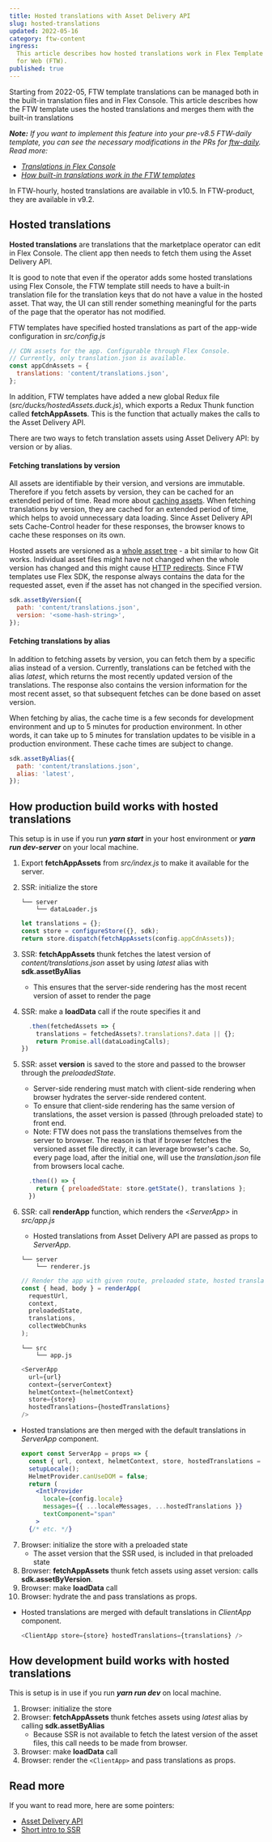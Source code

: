 ```yaml
---
title: Hosted translations with Asset Delivery API
slug: hosted-translations
updated: 2022-05-16
category: ftw-content
ingress:
  This article describes how hosted translations work in Flex Template
  for Web (FTW).
published: true
---
```


Starting from 2022-05, FTW template translations can be managed both in
the built-in translation files and in Flex Console. This article
describes how the FTW template uses the hosted translations and merges
them with the built-in translations

_**Note:** If you want to implement this feature into your pre-v8.5
FTW-daily template, you can see the necessary modifications in the PRs
for [ftw-daily](https://github.com/sharetribe/ftw-daily/pull/1510). Read
more:_

- _[Translations in Flex Console](/concepts/translations/)_
- _[How built-in translations work in the FTW templates](/ftw/how-to-change-ftw-bundled-translations/)_

<extrainfo title="FTW-hourly and FTW-product versions with hosted translations">
In FTW-hourly, hosted translations are available in v10.5. In FTW-product, they are available in v9.2.
</extrainfo>

## Hosted translations

**Hosted translations** are translations that the marketplace operator
can edit in Flex Console. The client app then needs to fetch them using
the Asset Delivery API.

It is good to note that even if the operator adds some hosted
translations using Flex Console, the FTW template still needs to have a
built-in translation file for the translation keys that do not have a
value in the hosted asset. That way, the UI can still render something
meaningful for the parts of the page that the operator has not modified.

FTW templates have specified hosted translations as part of the app-wide configuration in _src/config.js_

```js
// CDN assets for the app. Configurable through Flex Console.
// Currently, only translation.json is available.
const appCdnAssets = {
  translations: 'content/translations.json',
};
```

In addition, FTW templates have added a new global Redux file
(_src/ducks/hostedAssets.duck.js_), which exports a Redux Thunk function
called **fetchAppAssets**. This is the function that actually makes the calls to the
Asset Delivery API.

There are two ways to fetch translation assets using Asset Delivery API:
by version or by alias.

#### Fetching translations by version

All assets are identifiable by their version, and versions are
immutable. Therefore if you fetch assets by version, they can be cached
for an extended period of time. Read more about
[caching assets](/references/assets/#asset-data-caching). When fetching
translations by version, they are cached for an extended period of time,
which helps to avoid unnecessary data loading. Since Asset Delivery API
sets Cache-Control header for these responses, the browser knows to
cache these responses on its own.

Hosted assets are versioned as a
[whole asset tree](/references/assets/#asset-versioning) - a bit similar
to how Git works. Individual asset files might have not changed when the
whole version has changed and this might cause
[HTTP redirects](https://www.sharetribe.com/api-reference/asset-delivery-api.html#http-redirects).
Since FTW templates use Flex SDK, the response always contains the data
for the requested asset, even if the asset has not changed in the
specified version.

```js
sdk.assetByVersion({
  path: 'content/translations.json',
  version: '<some-hash-string>',
});
```

#### Fetching translations by alias

In addition to fetching assets by version, you can fetch them by a
specific alias instead of a version. Currently, translations can be
fetched with the alias _latest_, which returns the most recently
updated version of the translations. The response also contains the
version information for the most recent asset, so that subsequent
fetches can be done based on asset version.

When fetching by alias, the cache time is a few seconds for development
environment and up to 5 minutes for production environment. In other
words, it can take up to 5 minutes for translation updates to be visible
in a production environment. These cache times are subject to change.

```js
sdk.assetByAlias({
  path: 'content/translations.json',
  alias: 'latest',
});
```

## How production build works with hosted translations

This setup is in use if you run **_yarn start_** in your host
environment or **_yarn run dev-server_** on your local machine.

1. Export **fetchAppAssets** from _src/index.js_ to make it available
   for the server.
2. SSR: initialize the store

   ```shell
   └── server
       └── dataLoader.js
   ```

   ```js
   let translations = {};
   const store = configureStore({}, sdk);
   return store.dispatch(fetchAppAssets(config.appCdnAssets));
   ```

3. SSR: **fetchAppAssets** thunk fetches the latest version of
   _content/translations.json_ asset by using _latest_ alias with
   **sdk.assetByAlias**
   - This ensures that the server-side rendering has the most recent
     version of asset to render the page
4. SSR: make a **loadData** call if the route specifies it and

   ```js
     .then(fetchedAssets => {
       translations = fetchedAssets?.translations?.data || {};
       return Promise.all(dataLoadingCalls);
   })
   ```

5. SSR: asset **version** is saved to the store and passed to the
   browser through the _preloadedState_.

   - Server-side rendering must match with client-side rendering when
     browser hydrates the server-side rendered content.
   - To ensure that client-side rendering has the same version of
     translations, the asset version is passed (through preloaded state)
     to front end.
   - Note: FTW does not pass the translations themselves from the server
     to browser. The reason is that if browser fetches the versioned
     asset file directly, it can leverage browser's cache. So, every
     page load, after the initial one, will use the _translation.json_
     file from browsers local cache.

   ```js
     .then(() => {
       return { preloadedState: store.getState(), translations };
     })
   ```

6. SSR: call **renderApp** function, which renders the <_ServerApp>_ in
   _src/app.js_

   - Hosted translations from Asset Delivery API are passed as props to
     _ServerApp_.

   ```shell
   └── server
       └── renderer.js
   ```

   ```js
   // Render the app with given route, preloaded state, hosted translations.
   const { head, body } = renderApp(
     requestUrl,
     context,
     preloadedState,
     translations,
     collectWebChunks
   );
   ```

   ```shell
   └── src
       └── app.js
   ```

   ```js
   <ServerApp
     url={url}
     context={serverContext}
     helmetContext={helmetContext}
     store={store}
     hostedTranslations={hostedTranslations}
   />
   ```

- Hosted translations are then merged with the default translations in
  _ServerApp_ component.
  ```jsx
  export const ServerApp = props => {
    const { url, context, helmetContext, store, hostedTranslations = {} } = props;
    setupLocale();
    HelmetProvider.canUseDOM = false;
    return (
      <IntlProvider
        locale={config.locale}
        messages={{ ...localeMessages, ...hostedTranslations }}
        textComponent="span"
      >
    {/* etc. */}
  ```

7. Browser: initialize the store with a preloaded state
   - The asset version that the SSR used, is included in that preloaded
     state
8. Browser: **fetchAppAssets** thunk fetch assets using asset version:
   calls **sdk.assetByVersion**.
9. Browser: make **loadData** call
10. Browser: hydrate the _<ClientApp>_ and pass translations as props.

- Hosted translations are merged with default translations in
  _ClientApp_ component.
  ```js
  <ClientApp store={store} hostedTranslations={translations} />
  ```

## How development build works with hosted translations

This is setup is in use if you run **_yarn run dev_** on local machine.

1. Browser: initialize the store
2. Browser: **fetchAppAssets** thunk fetches assets using _latest_
   alias by calling **sdk.assetByAlias**
   - Because SSR is not available to fetch the latest version of the
     asset files, this call needs to be made from browser.
3. Browser: make **loadData** call
4. Browser: render the `<ClientApp>` and pass translations as props.

## Read more

If you want to read more, here are some pointers:

- [Asset Delivery API](/references/assets/)
- [Short intro to SSR](/ftw/how-routing-works-in-ftw/#a-brief-introduction-to-ssr)
